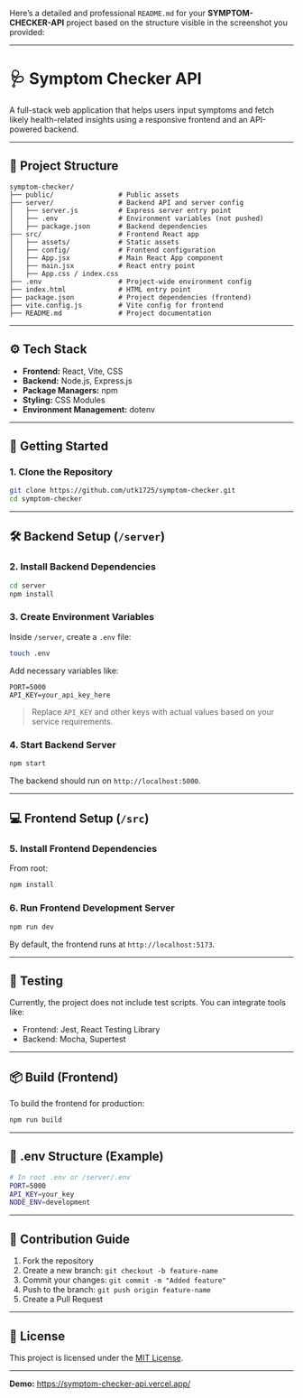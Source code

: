Here’s a detailed and professional `README.md` for your **SYMPTOM-CHECKER-API** project based on the structure visible in the screenshot you provided:

---

# 🩺 Symptom Checker API

A full-stack web application that helps users input symptoms and fetch likely health-related insights using a responsive frontend and an API-powered backend.

---

## 📁 Project Structure

```
symptom-checker/
├── public/                # Public assets
├── server/                # Backend API and server config
│   ├── server.js          # Express server entry point
│   ├── .env               # Environment variables (not pushed)
│   ├── package.json       # Backend dependencies
├── src/                   # Frontend React app
│   ├── assets/            # Static assets
│   ├── config/            # Frontend configuration
│   ├── App.jsx            # Main React App component
│   ├── main.jsx           # React entry point
│   ├── App.css / index.css
├── .env                   # Project-wide environment config
├── index.html             # HTML entry point
├── package.json           # Project dependencies (frontend)
├── vite.config.js         # Vite config for frontend
├── README.md              # Project documentation
```

---

## ⚙️ Tech Stack

* **Frontend:** React, Vite, CSS
* **Backend:** Node.js, Express.js
* **Package Managers:** npm
* **Styling:** CSS Modules
* **Environment Management:** dotenv

---

## 🚀 Getting Started

### 1. Clone the Repository

```bash
git clone https://github.com/utk1725/symptom-checker.git
cd symptom-checker
```

---

## 🛠️ Backend Setup (`/server`)

### 2. Install Backend Dependencies

```bash
cd server
npm install
```

### 3. Create Environment Variables

Inside `/server`, create a `.env` file:

```bash
touch .env
```

Add necessary variables like:

```
PORT=5000
API_KEY=your_api_key_here
```

> Replace `API_KEY` and other keys with actual values based on your service requirements.

### 4. Start Backend Server

```bash
npm start
```

The backend should run on `http://localhost:5000`.

---

## 💻 Frontend Setup (`/src`)

### 5. Install Frontend Dependencies

From root:

```bash
npm install
```

### 6. Run Frontend Development Server

```bash
npm run dev
```

By default, the frontend runs at `http://localhost:5173`.

---

## 🧪 Testing

Currently, the project does not include test scripts. You can integrate tools like:

* Frontend: Jest, React Testing Library
* Backend: Mocha, Supertest

---

## 📦 Build (Frontend)

To build the frontend for production:

```bash
npm run build
```

---

## 📄 .env Structure (Example)

```bash
# In root .env or /server/.env
PORT=5000
API_KEY=your_key
NODE_ENV=development
```

---

## 🙌 Contribution Guide

1. Fork the repository
2. Create a new branch: `git checkout -b feature-name`
3. Commit your changes: `git commit -m "Added feature"`
4. Push to the branch: `git push origin feature-name`
5. Create a Pull Request

---

## 📃 License

This project is licensed under the [MIT License](LICENSE).

---


**Demo:** https://symptom-checker-api.vercel.app/

